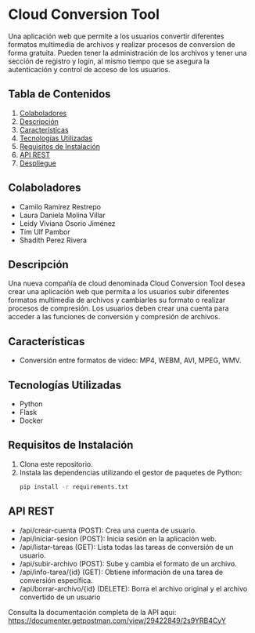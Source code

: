 # Cloud Conversion Tool

Una aplicación web que permite a los usuarios convertir diferentes formatos multimedia de archivos y realizar procesos de conversion de forma gratuita.
Pueden  tener la administración de los archivos y tener una sección de registro y login, al mismo tiempo que se asegura la autenticación y control de acceso de los usuarios.

## Tabla de Contenidos

1. [Colaboladores](#colaboladores)
2. [Descripción](#descripción)
3. [Características](#características)
4. [Tecnologías Utilizadas](#tecnologías-utilizadas)
5. [Requisitos de Instalación](#requisitos-de-instalación)
6. [API REST](#api-rest)
7. [Despliegue](#despliegue)

## Colaboladores
- Camilo Ramírez Restrepo​
- Laura Daniela Molina Villar​
- Leidy Viviana Osorio Jiménez​
- Tim Ulf Pambor ​
- Shadith Perez Rivera

## Descripción

Una nueva compañía de cloud denominada Cloud Conversion Tool desea crear una aplicación web que permita a los usuarios subir diferentes formatos multimedia de archivos y cambiarles su formato o realizar procesos de compresión. Los usuarios deben crear una cuenta para acceder a las funciones de conversión y compresión de archivos.

## Características
- Conversión entre formatos de video: MP4, WEBM, AVI, MPEG, WMV.

## Tecnologías Utilizadas

- Python
- Flask
- Docker

## Requisitos de Instalación

1. Clona este repositorio.
2. Instala las dependencias utilizando el gestor de paquetes de Python:
   ```bash
   pip install -r requirements.txt

## API REST
- /api/crear-cuenta (POST): Crea una cuenta de usuario.
- /api/iniciar-sesion (POST): Inicia sesión en la aplicación web.
- /api/listar-tareas (GET): Lista todas las tareas de conversión de un usuario.
- /api/subir-archivo (POST): Sube y cambia el formato de un archivo.
- /api/info-tarea/{id} (GET): Obtiene información de una tarea de conversión específica.
- /api/borrar-archivo/{id} (DELETE): Borra el archivo original y el archivo convertido de un usuario

Consulta la documentación completa de la API aqui: https://documenter.getpostman.com/view/29422849/2s9YRB4CyY 
